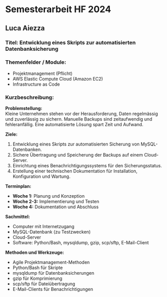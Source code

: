 # Semesterarbeit HF 2024

## Luca Aiezza

### Titel: Entwicklung eines Skripts zur automatisierten Datenbanksicherung

### Themenfelder / Module:
- Projektmanagement (Pflicht)
- AWS Elastic Compute Cloud (Amazon EC2)  
- Infrastructure as Code

### Kurzbeschreibung:

**Problemstellung:**  
Kleine Unternehmen stehen vor der Herausforderung, Daten regelmässig und zuverlässig zu sichern. Manuelle Backups sind zeitaufwendig und fehleranfällig. Eine automatisierte Lösung spart Zeit und Aufwand.

**Ziele:**
1. Entwicklung eines Skripts zur automatisierten Sicherung von MySQL-Datenbanken.
2. Sichere Übertragung und Speicherung der Backups auf einem Cloud-Server.
3. Einrichtung eines Benachrichtigungssystems für den Sicherungsstatus.
4. Erstellung einer technischen Dokumentation für Installation, Konfiguration und Wartung.

**Terminplan:**
- **Woche 1:** Planung und Konzeption
- **Woche 2-3:** Implementierung und Testen
- **Woche 4:** Dokumentation und Abschluss

**Sachmittel:**
- Computer mit Internetzugang
- MySQL-Datenbank (zu Testzwecken)
- Cloud-Server
- Software: Python/Bash, mysqldump, gzip, scp/sftp, E-Mail-Client

**Methoden und Werkzeuge:**
- Agile Projektmanagement-Methoden
- Python/Bash für Skripte
- mysqldump für Datenbanksicherungen
- gzip für Komprimierung
- scp/sftp für Dateiübertragung
- E-Mail-Clients für Benachrichtigungen
